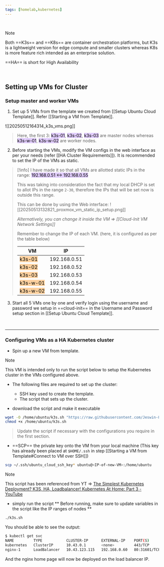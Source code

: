 ```yaml
---
tags: [homelab,kubernetes]
---
```


</br>

> [!note] 
> Both ==K3s== and ==K8s== are container orchestration platforms, but K3s is a lightweight version for edge compute and smaller clusters whereas K8s is more feature rich intended as an enterprise solution.
> 
> ==HA== is short for High Availability

</br>

## Setting up VMs for Cluster

### Setup master and worker VMs

1. Set up 5 VMs from the template we created from [[Setup Ubuntu Cloud Template]]. Refer [[Starting a VM from Template]].

![[20250512164314_k3s_vms.png]]

> Here, the first 3: <mark style="background: #D2B3FFA6;">k3s-01</mark>, <mark style="background: #D2B3FFA6;">k3s-02</mark>, <mark style="background: #D2B3FFA6;">k3s-03</mark> are master nodes whereas <mark style="background: #D2B3FFA6;">k3s-w-01</mark>, <mark style="background: #D2B3FFA6;">k3s-w-02</mark> are worker nodes.

2. Before starting the VMs, modify the VM configs in the web interface as per your needs (refer [[HA Cluster Requirements]]). It is recommended to set the IP of the VMs as static.

> [!info] 
> I have made it so that all VMs are allotted static IPs in the range: <mark style="background: #D2B3FFA6;">192.168.0.51 <-> 192.168.0.55</mark>
> 
> This was taking into consideration the fact that my local DHCP is set to allot IPs in the range `2-30`, therefore the IPs that will be set now is outside this range.
> 
> This can be done by using the Web interface:
>   ![[20250513132821_proxmox_vm_static_ip_setup.png]]
> 
> *Alternatively, you can change it inside the VM => [[Cloud-Init VM Network Settings]]*
> 
> Remember to change the IP of each VM. (here, it is configured as per the table below) 
> 
> | VM                                                   | IP           |
> | ---------------------------------------------------- | ------------ |
> | <mark style="background: #FFB86CA6;">k3s-01</mark>   | 192.168.0.51 |
> | <mark style="background: #FFB86CA6;">k3s-02</mark>   | 192.168.0.52 |
> | <mark style="background: #FFB86CA6;">k3s-03</mark>   | 192.168.0.53 |
> | <mark style="background: #FFB86CA6;">k3s-w-01</mark> | 192.168.0.54 |
> | <mark style="background: #FFB86CA6;">k3s-w-02</mark> | 192.168.0.55 |

3. Start all 5 VMs one by one and verify login using the username and password we setup in ==cloud-init== in the Username and Password setup section in [[Setup Ubuntu Cloud Template]].

</br>

---

### Configuring VMs as a HA Kubernetes cluster

- Spin up a new VM from template.

> [!note] 
> This VM is intended only to run the script below to setup the Kubernetes cluster in the VMs configured above.

- The following files are required to set up the cluster:
    - SSH key used to create the template.
    - The script that sets up the cluster.

- download the script and make it executable

```bash ln:False
wget -O /home/ubuntu/k3s.sh "https://raw.githubusercontent.com/Jeswin-8801/HomeLab/refs/heads/main/Kubernetes/K3s/k3s.sh"
chmod +x /home/ubuntu/k3s.sh
```

> Update the script if necessary with the configurations you require in the first section.

- ==SCP== the private key onto the VM from your local machine (This key has already been placed at `$HOME/.ssh` in step [[Starting a VM from Template#Connect to VM over SSH]])

```bash ln:False
scp ~/.ssh/ubuntu_cloud_ssh_key* ubuntu@<IP-of-new-VM>:/home/ubuntu
```

> [!note] 
> This script has been referenced from YT => [The Simplest Kubernetes Deployment? K3S, HA, Loadbalancer! Kubernetes At Home: Part 3 - YouTube](https://www.youtube.com/watch?v=6k8BABDXeZI&list=PLXHMZDvOn5sVXjb88kYXSI7UMx4rhQwOj&index=3)

- simply run the script
** Before running, make sure to update variables in the script like the IP ranges of nodes **
```bash ln:False
./k3s.sh
```

You should be able to see the output:

```bash ln:False
$ kubectl get svc
NAME         TYPE           CLUSTER-IP      EXTERNAL-IP    PORT(S)        AGE
kubernetes   ClusterIP      10.43.0.1       <none>         443/TCP        12m
nginx-1      LoadBalancer   10.43.123.115   192.168.0.60   80:31601/TCP   10m
```

And the nginx home page will now be deployed on the load balancer IP.